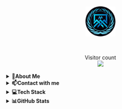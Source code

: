 <br>
<p align="center">
  <img 
    width="80"
    height="80"
    src="https://github.com/AdolfMacro/AdolfMacro/blob/main/logo.png?raw=true"
  >
</p>
</br>
<p align="center">
  Visitor count<br>
  <img 
    src="https://profile-counter.glitch.me/adolfmacro/count.svg"
  >
</p>


<details>
  <summary><b>💫About Me</b></summary>
<div>
<p>Hello, I am Mani, interested in security and networking; Python, C, Bash and C ++ programmer.
</p>
 </div>
</details>

<details>
  <summary><b>📫Contact with me </b></summary>
<div>
<p>
  <a href="https://t.me/manikamran"><img src="https://camo.githubusercontent.com/fea85acfe6ace90b79f198ebdda57891739a35af81b3dc1edd2c8f8261c75398/68747470733a2f2f696d672e736869656c64732e696f2f62616467652fe29c882545462542382538462d54656c656772616d2d626c7565" alt="Telegram"></a>    <a href="mailto:m4nikamran@gmail.com"><img src="https://img.shields.io/badge/%F0%9F%93%A7%20-Email-red" alt="Email"></a>     <a href="https://adolfmacro.github.io/mani/"><img src="https://img.shields.io/badge/%F0%9F%8C%90-WebPage-black" alt="webPage"></a>
</p>
 </div>
</details>

<details>
  <summary><b>💻Tech Stack</b></summary>
<div> 
  <img src="https://camo.githubusercontent.com/bb80dcf31c7da4944e57f58efbd80f9f408c549b45a17c80d380548cc5d2e7d7/68747470733a2f2f696d672e736869656c64732e696f2f62616467652f2d507974686f6e2d626c61636b3f7374796c653d666f722d7468652d6261646765266c6f676f3d707974686f6e266c6f676f436f6c6f723d7768697465266c6162656c436f6c6f723d626c61636b">    <img src="https://img.shields.io/badge/Socket.io-black?style=for-the-badge&logo=socket.io&badgeColor=010101) ![linux](https://camo.githubusercontent.com/20c6d505d17e8ed5fed557fe4666cb526a9f6fd454c8d75446b1db224782c7eb/68747470733a2f2f696d672e736869656c64732e696f2f62616467652f2d4c696e75782d626c61636b3f7374796c653d666f722d7468652d6261646765266c6f676f3d4c696e7578266c6f676f436f6c6f723d7768697465">   <img src="https://camo.githubusercontent.com/9b5d1c0e5d6edb32ccaea870dad62402e3eb85b84c209cd78929c9f7b5d48283/68747470733a2f2f696d672e736869656c64732e696f2f62616467652f2d426173682d3030303030303f7374796c653d666c61742d737175617265266c6f676f3d676e752d62617368266c6f676f436f6c6f723d7768697465">   <img src="https://camo.githubusercontent.com/9179a64395acb0efc674f704c0502ad0ae7bb5cf8f0e0d86d45462a796675796/68747470733a2f2f696d672e736869656c64732e696f2f62616467652f2d4465764f70732d3030303030303f7374796c653d666f722d7468652d6261646765266c6f676f3d506c6578266c6f676f436f6c6f723d7768697465"> <img src="https://camo.githubusercontent.com/20c6d505d17e8ed5fed557fe4666cb526a9f6fd454c8d75446b1db224782c7eb/68747470733a2f2f696d672e736869656c64732e696f2f62616467652f2d4c696e75782d626c61636b3f7374796c653d666f722d7468652d6261646765266c6f676f3d4c696e7578266c6f676f436f6c6f723d7768697465">
  
  <img src="https://img.shields.io/badge/-Docker-lightgrey"> <img src="https://img.shields.io/badge/-Apache-lightgrey"> <img src="https://img.shields.io/badge/C-language-lightgrey">
 </div>
</details>

<details>
  <summary><b>📊GitHub Stats</b></summary>
<div> 
  
  <br>
  <img src="https://github-readme-stats.vercel.app/api?username=AdolfMacro&theme=blue-green&hide_border=false&include_all_commits=false&count_private=false">
  </br>
  
  <br>
  <img src="https://github-readme-streak-stats.herokuapp.com/?user=AdolfMacro&theme=blue-green&hide_border=false">
  </br>
  <br>
  <img src="https://github-readme-stats.vercel.app/api/top-langs/?username=AdolfMacro&theme=blue-green&hide_border=false&include_all_commits=false&count_private=false&layout=compact">
  </br>
  <br>
  <img src="https://github-profile-trophy.vercel.app/?username=AdolfMacro&theme=radical&no-frame=false&no-bg=false&margin-w=4">
  </br>
 </div>
 <img src="https://github.com/AdolfMacro/AdolfMacro/blob/output/github-contribution-grid-snake.svg">
 <img src="https://activity-graph.herokuapp.com/graph?username=adolfmacro&theme=dracula">
</details>
